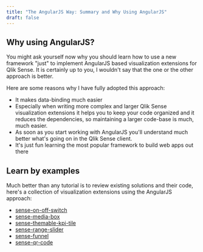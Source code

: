 ```yaml
---
title: "The AngularJS Way: Summary and Why Using AngularJS"
draft: false
---
```


<!-- toc -->

## Why using AngularJS?
You might ask yourself now why you should learn how to use a new framework "just" to implement AngularJS based visualization extensions for Qlik Sense.
It is certainly up to you, I wouldn't say that the one or the other approach is better.

Here are some reasons why I have fully adopted this approach:

* It makes data-binding much easier
* Especially when writing more complex and larger Qlik Sense visualization extensions it helps you to keep your code organized and it reduces the dependencies, so maintaining a larger code-base is much, much easier.
* As soon as you start working with AngularJS you'll understand much better what's going on in the Qlik Sense client.
* It's just fun learning the most popular framework to build web apps out there

## Learn by examples
Much better than any tutorial is to review existing solutions and their code, here's a collection of visualization extensions using the AngularJS approach:

* [sense-on-off-switch](https://github.com/stefanwalther/sense-on-off-switch)
* [sense-media-box](https://github.com/stefanwalther/sense-media-box)
* [sense-themable-kpi-tile](https://github.com/stefanwalther/sense-themable-kpi-tile)
* [sense-range-slider](https://github.com/stefanwalther/sense-range-slider)
* [sense-funnel](https://github.com/stefanwalther/sense-funnel)
* [sense-qr-code](https://github.com/stefanwalther/sense-qr-code)